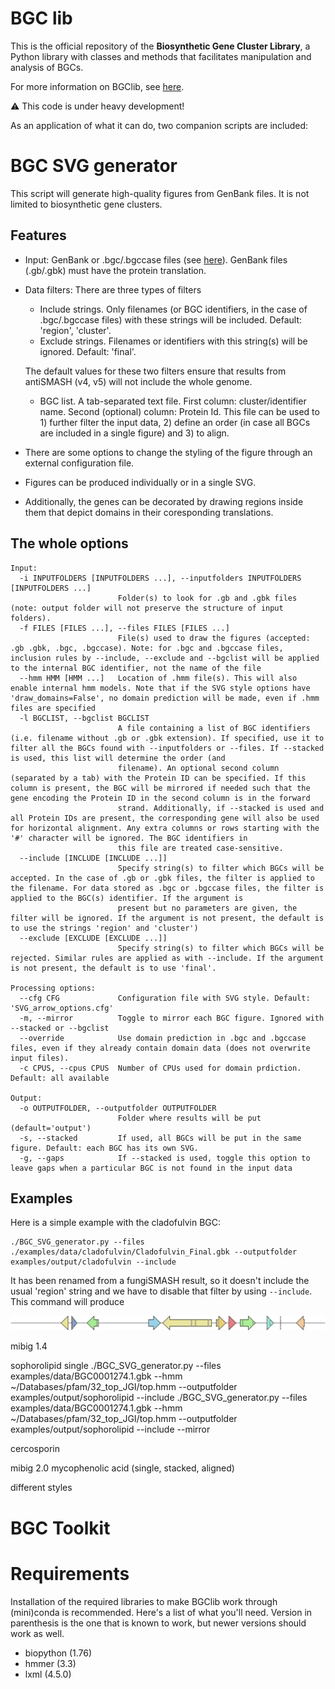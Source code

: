 # BGC lib

This is the official repository of the **Biosynthetic Gene Cluster Library**, a Python library with classes and methods that facilitates manipulation and analysis of BGCs.

For more information on BGClib, see [here](./BGClib/Readme.md).

:warning: This code is under heavy development!

As an application of what it can do, two companion scripts are included:

# BGC SVG generator

This script will generate high-quality figures from GenBank files. It is not limited to biosynthetic gene clusters.

## Features

* Input: GenBank or .bgc/.bgccase files (see [here](#bgc_toolkit)). GenBank files (.gb/.gbk) must have the protein translation.
* Data filters: There are three types of filters
  - Include strings. Only filenames (or BGC identifiers, in the case of .bgc/.bgccase files) with these strings will be included. Default: 'region', 'cluster'.
  - Exclude strings. Filenames or identifiers with this string(s) will be ignored. Default: 'final'. 
  
  The default values for these two filters ensure that results from antiSMASH (v4, v5) will not include the whole genome.
  
  - BGC list. A tab-separated text file. First column: cluster/identifier name. Second (optional) column: Protein Id. This file can be used to 1) further filter the input data, 2) define an order (in case all BGCs are included in a single figure) and 3) to align.
  
* There are some options to change the styling of the figure through an external configuration file.
* Figures can be produced individually or in a single SVG.
* Additionally, the genes can be decorated by drawing regions inside them that depict domains in their coresponding translations. 

## The whole options

```
Input:
  -i INPUTFOLDERS [INPUTFOLDERS ...], --inputfolders INPUTFOLDERS [INPUTFOLDERS ...]
                        Folder(s) to look for .gb and .gbk files (note: output folder will not preserve the structure of input folders).
  -f FILES [FILES ...], --files FILES [FILES ...]
                        File(s) used to draw the figures (accepted: .gb .gbk, .bgc, .bgccase). Note: for .bgc and .bgccase files, inclusion rules by --include, --exclude and --bgclist will be applied to the internal BGC identifier, not the name of the file
  --hmm HMM [HMM ...]   Location of .hmm file(s). This will also enable internal hmm models. Note that if the SVG style options have 'draw_domains=False', no domain prediction will be made, even if .hmm files are specified
  -l BGCLIST, --bgclist BGCLIST
                        A file containing a list of BGC identifiers (i.e. filename without .gb or .gbk extension). If specified, use it to filter all the BGCs found with --inputfolders or --files. If --stacked is used, this list will determine the order (and
                        filename). An optional second column (separated by a tab) with the Protein ID can be specified. If this column is present, the BGC will be mirrored if needed such that the gene encoding the Protein ID in the second column is in the forward
                        strand. Additionally, if --stacked is used and all Protein IDs are present, the corresponding gene will also be used for horizontal alignment. Any extra columns or rows starting with the '#' character will be ignored. The BGC identifiers in
                        this file are treated case-sensitive.
  --include [INCLUDE [INCLUDE ...]]
                        Specify string(s) to filter which BGCs will be accepted. In the case of .gb or .gbk files, the filter is applied to the filename. For data stored as .bgc or .bgccase files, the filter is applied to the BGC(s) identifier. If the argument is
                        present but no parameters are given, the filter will be ignored. If the argument is not present, the default is to use the strings 'region' and 'cluster')
  --exclude [EXCLUDE [EXCLUDE ...]]
                        Specify string(s) to filter which BGCs will be rejected. Similar rules are applied as with --include. If the argument is not present, the default is to use 'final'.

Processing options:
  --cfg CFG             Configuration file with SVG style. Default: 'SVG_arrow_options.cfg'
  -m, --mirror          Toggle to mirror each BGC figure. Ignored with --stacked or --bgclist
  --override            Use domain prediction in .bgc and .bgccase files, even if they already contain domain data (does not overwrite input files).
  -c CPUS, --cpus CPUS  Number of CPUs used for domain prdiction. Default: all available

Output:
  -o OUTPUTFOLDER, --outputfolder OUTPUTFOLDER
                        Folder where results will be put (default='output')
  -s, --stacked         If used, all BGCs will be put in the same figure. Default: each BGC has its own SVG.
  -g, --gaps            If --stacked is used, toggle this option to leave gaps when a particular BGC is not found in the input data
```

## Examples

Here is a simple example with the cladofulvin BGC:
```
./BGC_SVG_generator.py --files ./examples/data/cladofulvin/Cladofulvin_Final.gbk --outputfolder examples/output/cladofulvin --include
```

It has been renamed from a fungiSMASH result, so it doesn't include the usual 'region' string and we have to disable that filter by using `--include`. This command will produce

![Cladofulvin_Final](examples/output/cladofulvin/Cladofulvin_Final.svg "Cladofulvin. color_mode=random-pastel")

mibig 1.4

sophorolipid single
./BGC_SVG_generator.py --files examples/data/BGC0001274.1.gbk --hmm ~/Databases/pfam/32_top_JGI/top.hmm --outputfolder examples/output/sophorolipid --include
./BGC_SVG_generator.py --files examples/data/BGC0001274.1.gbk --hmm ~/Databases/pfam/32_top_JGI/top.hmm --outputfolder examples/output/sophorolipid --include --mirror

cercosporin

mibig 2.0
mycophenolic acid (single, stacked, aligned)

different styles

# BGC Toolkit

# Requirements

Installation of the required libraries to make BGClib work through (mini)conda is recommended. Here's a list of what you'll need. Version in parenthesis is the one that is known to work, but newer versions should work as well.

* biopython (1.76)
* hmmer (3.3)
* lxml (4.5.0)
